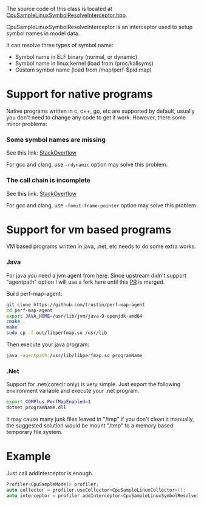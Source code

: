 The source code of this class is located at [CpuSampleLinuxSymbolResolveInterceptor.hpp](../../include/LiveProfiler/Interceptors/CpuSampleLinuxSymbolResolveInterceptor.hpp).

CpuSampleLinuxSymbolResolveInterceptor is an interceptor used to setup symbol names in model data.

It can resolve three types of symbol name:

- Symbol name in ELF binary (normal, or dynamic)
- Symbol name in linux kernel (load from /proc/kallsyms)
- Custom symbol name (load from /map/perf-$pid.map)

# Support for native programs

Native programs written in c, c++, go, etc are supported by default, usually you don't need to change any code to get it work.
However, there some minor problems:

### Some symbol names are missing

See this link: [StackOverflow](https://stackoverflow.com/questions/6934659/how-to-make-backtrace-backtrace-symbols-print-the-function-names)

For gcc and clang, use `-rdynamic` option may solve this problem.

### The call chain is incomplete

See this link: [StackOverflow](https://stackoverflow.com/questions/14666665/trying-to-understand-gcc-option-fomit-frame-pointer)

For gcc and clang, use `-fomit-frame-pointer` option may solve this problem.

# Support for vm based programs

VM based programs written in java, .net, etc needs to do some extra works.

### Java

For java you need a jvm agent from [here](https://github.com/jvm-profiling-tools/perf-map-agent).
Since upstream didn't support "agentpath" option I will use a fork here until this [PR](https://github.com/jvm-profiling-tools/perf-map-agent/pull/63) is merged.

Build perf-map-agent:

``` bash
git clone https://github.com/trustin/perf-map-agent
cd perf-map-agent
export JAVA_HOME=/usr/lib/jvm/java-9-openjdk-amd64
cmake .
make
sudo cp -f out/libperfmap.so /usr/lib
```

Then execute your java program:

``` bash
java -agentpath:/usr/lib/libperfmap.so programName
```

### .Net

Support for .net(coreclr only) is very simple.
Just export the following environment variable and execute your .net program.

``` bash
export COMPlus_PerfMapEnabled=1
dotnet programName.dll
```

It may cause many junk files leaved in "/tmp" if you don't clean it manually,<br/>
the suggested solution would be mount "/tmp" to a memory based temporary file system.

# Example

Just call addInterceptor is enough.

``` c++
Profiler<CpuSampleModel> profiler;
auto collector = profiler.useCollector<CpuSampleLinuxCollector>();
auto interceptor = profiler.addInterceptor<CpuSampleLinuxSymbolResolveInterceptor>();
```

